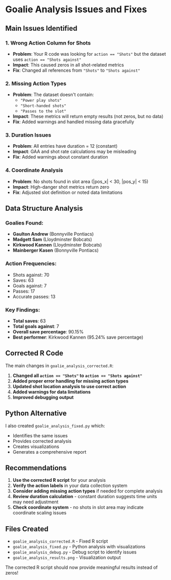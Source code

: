 # Goalie Analysis Issues and Fixes

## Main Issues Identified

### 1. **Wrong Action Column for Shots**
- **Problem**: Your R code was looking for `action == "Shots"` but the dataset uses `action == "Shots against"`
- **Impact**: This caused zeros in all shot-related metrics
- **Fix**: Changed all references from `"Shots"` to `"Shots against"`

### 2. **Missing Action Types**
- **Problem**: The dataset doesn't contain:
  - `"Power play shots"`
  - `"Short-handed shots"` 
  - `"Passes to the slot"`
- **Impact**: These metrics will return empty results (not zeros, but no data)
- **Fix**: Added warnings and handled missing data gracefully

### 3. **Duration Issues**
- **Problem**: All entries have duration = 12 (constant)
- **Impact**: GAA and shot rate calculations may be misleading
- **Fix**: Added warnings about constant duration

### 4. **Coordinate Analysis**
- **Problem**: No shots found in slot area (|pos_x| < 30, |pos_y| < 15)
- **Impact**: High-danger shot metrics return zero
- **Fix**: Adjusted slot definition or noted data limitations

## Data Structure Analysis

### Goalies Found:
- **Gaulton Andrew** (Bonnyville Pontiacs)
- **Madgett Sam** (Lloydminster Bobcats) 
- **Kirkwood Kannen** (Lloydminster Bobcats)
- **Mainberger Kasen** (Bonnyville Pontiacs)

### Action Frequencies:
- Shots against: 70
- Saves: 63
- Goals against: 7
- Passes: 17
- Accurate passes: 13

### Key Findings:
- **Total saves**: 63
- **Total goals against**: 7
- **Overall save percentage**: 90.15%
- **Best performer**: Kirkwood Kannen (95.24% save percentage)

## Corrected R Code

The main changes in `goalie_analysis_corrected.R`:

1. **Changed all `action == "Shots"` to `action == "Shots against"`**
2. **Added proper error handling for missing action types**
3. **Updated shot location analysis to use correct action**
4. **Added warnings for data limitations**
5. **Improved debugging output**

## Python Alternative

I also created `goalie_analysis_fixed.py` which:
- Identifies the same issues
- Provides corrected analysis
- Creates visualizations
- Generates a comprehensive report

## Recommendations

1. **Use the corrected R script** for your analysis
2. **Verify the action labels** in your data collection system
3. **Consider adding missing action types** if needed for complete analysis
4. **Review duration calculation** - constant duration suggests time units may need adjustment
5. **Check coordinate system** - no shots in slot area may indicate coordinate scaling issues

## Files Created

- `goalie_analysis_corrected.R` - Fixed R script
- `goalie_analysis_fixed.py` - Python analysis with visualizations
- `goalie_analysis_debug.py` - Debug script to identify issues
- `goalie_analysis_results.png` - Visualization output

The corrected R script should now provide meaningful results instead of zeros!
